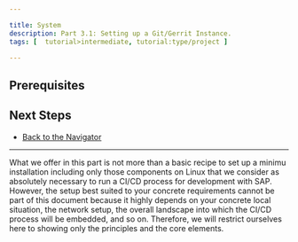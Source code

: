 ```yaml
---

title: System
description: Part 3.1: Setting up a Git/Gerrit Instance.
tags: [  tutorial>intermediate, tutorial:type/project ]

---
```


## Prerequisites
 

## Next Steps
 - [Back to the Navigator](http://go.sap.com/developer/tutorials/ci-best-practices-intro.html)
 
 

---


What we offer in this part is not more than a basic recipe to set up a minimu installation including only those components on Linux that we consider as absolutely necessary to run a CI/CD process for development with SAP. However, the setup best suited to your concrete requirements cannot be part of this document because it highly depends on your concrete local situation, the network setup, the overall landscape into which the CI/CD process will be embedded, and so on. Therefore, we will restrict ourselves here to showing only the principles and the core elements.
